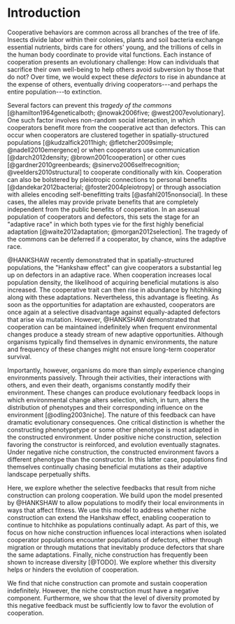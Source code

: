 
# Introduction

Cooperative behaviors are common across all branches of the tree of life.
Insects divide labor within their colonies, plants and soil bacteria exchange essential nutrients, birds care for others' young, and the trillions of cells in the human body coordinate to provide vital functions.
Each instance of cooperation presents an evolutionary challenge: How can individuals that sacrifice their own well-being to help others avoid subversion by those that do not? Over time, we would expect these *defectors* to rise in abundance at the expense of others, eventually driving cooperators---and perhaps the entire population---to extinction.

Several factors can prevent this *tragedy of the commons* [@hamilton1964geneticalboth; @nowak2006five; @west2007evolutionary].
One such factor involves non-random social interaction, in which cooperators benefit more from the cooperative act than defectors.
This can occur when cooperators are clustered together in spatially-structured populations [@kudzalfick2011high; @fletcher2009simple; @nadell2010emergence] or when cooperators use communication [@darch2012density; @brown2001cooperation] or other cues [@gardner2010greenbeards; @sinervo2006selfrecognition; @veelders2010structural] to cooperate conditionally with kin.
Cooperation can also be bolstered by pleiotropic connections to personal benefits [@dandekar2012bacterial; @foster2004pleiotropy] or through association with alleles encoding self-benefitting traits [@asfahl2015nonsocial].
In these cases, the alleles may provide private benefits that are completely independent from the public benefits of cooperation.
In an asexual population of cooperators and defectors, this sets the stage for an "adaptive race" in which both types vie for the first highly beneficial adaptation [@waite2012adaptation; @morgan2012selection].
The tragedy of the commons can be deferred if a cooperator, by chance, wins the adaptive race.

@HANKSHAW recently demonstrated that in spatially-structured populations, the "Hankshaw effect" can give cooperators a substantial leg up on defectors in an adaptive race.
When cooperation increases local population density, the likelihood of acquiring beneficial mutations is also increased.
The cooperative trait can then rise in abundance by hitchhiking along with these adaptations.
Nevertheless, this advantage is fleeting.
As soon as the opportunities for adaptation are exhausted, cooperators are once again at a selective disadvantage against equally-adapted defectors that arise via mutation.
However, @HANKSHAW demonstrated that cooperation can be maintained indefinitely when frequent environmental changes produce a steady stream of new adaptive opportunities.
Although organisms typically find themselves in dynamic environments, the nature and frequency of these changes might not ensure long-term cooperator survival.

Importantly, however, organisms do more than simply experience changing environments passively.
Through their activities, their interactions with others, and even their death, organisms constantly modify their environment.
These changes can produce evolutionary feedback loops in which environmental change alters selection, which, in turn, alters the distribution of phenotypes and their corresponding influence on the environment [@odling2003niche].
The nature of this feedback can have dramatic evolutionary consequences.
One critical distinction is whether the constructing phenotypetype or some other phenotype is most adapted in the constructed environment.
Under positive niche construction, selection favoring the constructor is reinforced, and evolution eventually stagnates.
Under negative niche construction, the constructed environment favors a different phenotype than the constructor.
In this latter case, populations find themselves continually chasing beneficial mutations as their adaptive landscape perpetually shifts.

Here, we explore whether the selective feedbacks that result from niche construction can prolong cooperation.
We build upon the model presented by @HANKSHAW to allow populations to modify their local environments in ways that affect fitness.
We use this model to address whether niche construction can extend the Hankshaw effect, enabling cooperation to continue to hitchhike as populations continually adapt.
As part of this, we focus on how niche construction influences local interactions when isolated cooperator populations encounter populations of defectors, either through migration or through mutations that inevitably produce defectors that share the same adaptations.
Finally, niche construction has frequently been shown to increase diversity [@TODO].
We explore whether this diversity helps or hinders the evolution of cooperation.

We find that niche construction can promote and sustain cooperation indefinitely.
However, the niche construction must have a negative component.
Furthermore, we show that the level of diversity promoted by this negative feedback must be sufficiently low to favor the evolution of cooperation.

